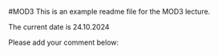 #MOD3
This is an example readme file for the MOD3 lecture.

The current date is 24.10.2024

Please add your comment below:
